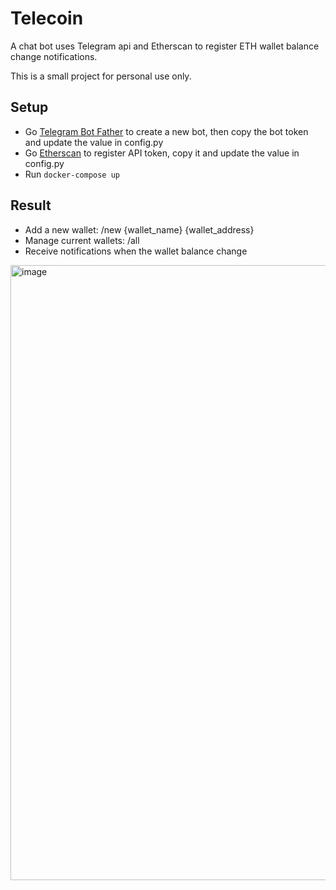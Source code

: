 # Telecoin
A chat bot uses Telegram api and Etherscan to register ETH wallet balance change notifications.

This is a small project for personal use only.
## Setup
- Go [Telegram Bot Father](https://t.me/BotFather) to create a new bot, then copy the bot token and update the value in config.py
- Go [Etherscan](https://etherscan.io) to register API token, copy it and update the value in config.py
- Run `docker-compose up`
## Result
- Add a new wallet: /new {wallet_name} {wallet_address}
- Manage current wallets: /all
- Receive notifications when the wallet balance change
<img width="984" alt="image" src="https://github.com/nhvanse/telecoin/assets/35824966/ac83cd9e-961f-4088-957c-c86f4e2c7f94">


